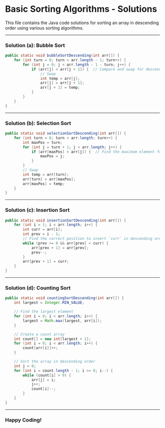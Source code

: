 # Basic Sorting Algorithms - Solutions

This file contains the Java code solutions for sorting an array in descending order using various sorting algorithms.

---

### **Solution (a): Bubble Sort**

```java
public static void bubbleSortDescending(int arr[]) {
    for (int turn = 0; turn < arr.length - 1; turn++) {
        for (int j = 0; j < arr.length - 1 - turn; j++) {
            if (arr[j] < arr[j + 1]) {  // Compare and swap for descending order
                // Swap
                int temp = arr[j];
                arr[j] = arr[j + 1];
                arr[j + 1] = temp;
            }
        }
    }
}
```

---

### **Solution (b): Selection Sort**

```java
public static void selectionSortDescending(int arr[]) {
    for (int turn = 0; turn < arr.length; turn++) {
        int maxPos = turn;
        for (int j = turn + 1; j < arr.length; j++) {
            if (arr[maxPos] < arr[j]) {  // Find the maximum element for descending order
                maxPos = j;
            }
        }
        // Swap
        int temp = arr[turn];
        arr[turn] = arr[maxPos];
        arr[maxPos] = temp;
    }
}
```

---

### **Solution (c): Insertion Sort**

```java
public static void insertionSortDescending(int arr[]) {
    for (int i = 1; i < arr.length; i++) {
        int curr = arr[i];
        int prev = i - 1;
        // Find the correct position to insert `curr` in descending order
        while (prev >= 0 && arr[prev] < curr) {
            arr[prev + 1] = arr[prev];
            prev--;
        }
        arr[prev + 1] = curr;
    }
}
```

---

### **Solution (d): Counting Sort**

```java
public static void countingSortDescending(int arr[]) {
    int largest = Integer.MIN_VALUE;

    // Find the largest element
    for (int i = 0; i < arr.length; i++) {
        largest = Math.max(largest, arr[i]);
    }

    // Create a count array
    int count[] = new int[largest + 1];
    for (int i = 0; i < arr.length; i++) {
        count[arr[i]]++;
    }

    // Sort the array in descending order
    int j = 0;
    for (int i = count.length - 1; i >= 0; i--) {
        while (count[i] > 0) {
            arr[j] = i;
            j++;
            count[i]--;
        }
    }
}
```

---

### **Happy Coding!**

